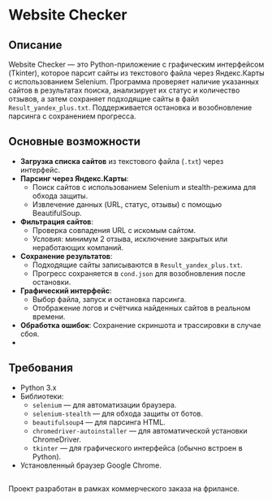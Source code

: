 # Website Checker

## Описание
Website Checker — это Python-приложение с графическим интерфейсом (Tkinter), которое парсит сайты из текстового файла через Яндекс.Карты с использованием Selenium. Программа проверяет наличие указанных сайтов в результатах поиска, анализирует их статус и количество отзывов, а затем сохраняет подходящие сайты в файл `Result_yandex_plus.txt`. Поддерживается остановка и возобновление парсинга с сохранением прогресса.

## Основные возможности
- **Загрузка списка сайтов** из текстового файла (`.txt`) через интерфейс.
- **Парсинг через Яндекс.Карты**:
  - Поиск сайтов с использованием Selenium и stealth-режима для обхода защиты.
  - Извлечение данных (URL, статус, отзывы) с помощью BeautifulSoup.
- **Фильтрация сайтов**:
  - Проверка совпадения URL с искомым сайтом.
  - Условия: минимум 2 отзыва, исключение закрытых или неработающих компаний.
- **Сохранение результатов**:
  - Подходящие сайты записываются в `Result_yandex_plus.txt`.
  - Прогресс сохраняется в `cond.json` для возобновления после остановки.
- **Графический интерфейс**:
  - Выбор файла, запуск и остановка парсинга.
  - Отображение логов и счётчика найденных сайтов в реальном времени.
- **Обработка ошибок**: Сохранение скриншота и трассировки в случае сбоя.
- 
## Требования
- Python 3.x
- Библиотеки:
  - `selenium` — для автоматизации браузера.
  - `selenium-stealth` — для обхода защиты от ботов.
  - `beautifulsoup4` — для парсинга HTML.
  - `chromedriver-autoinstaller` — для автоматической установки ChromeDriver.
  - `tkinter` — для графического интерфейса (обычно встроен в Python).
- Установленный браузер Google Chrome.
## 
Проект разработан в рамках коммерческого заказа на фрилансе.
